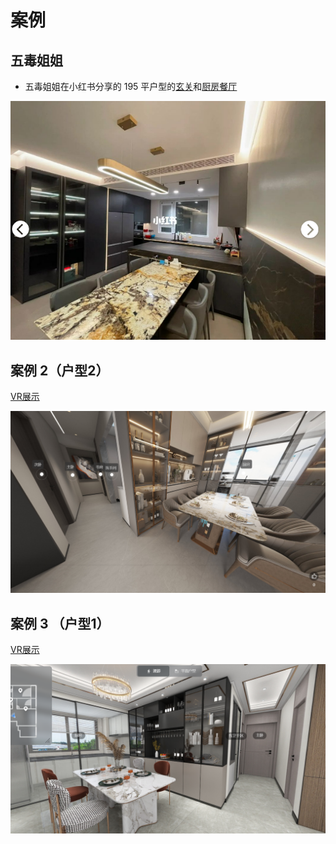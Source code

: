 # 案例

## 五毒姐姐

- 五毒姐姐在小红书分享的 195 平户型的[玄关](http://xhslink.com/pKkspl)和[厨房餐厅](http://xhslink.com/2czspl)


![](./images/examples/e1.png)

## 案例 2（户型2）

[VR展示](https://vr.justeasy.cn/view/md1i6679sk646943-1669338417.html)

![](./images/examples/e2.png)


## 案例 3 （户型1）

[VR展示](https://pano.kujiale.com/cloud/design/3FO4313WVV41/show?friendid=3FO4ILYIR40K&fromqrcode=true&needmplogin=1)

![](./images/examples/e3.png)
